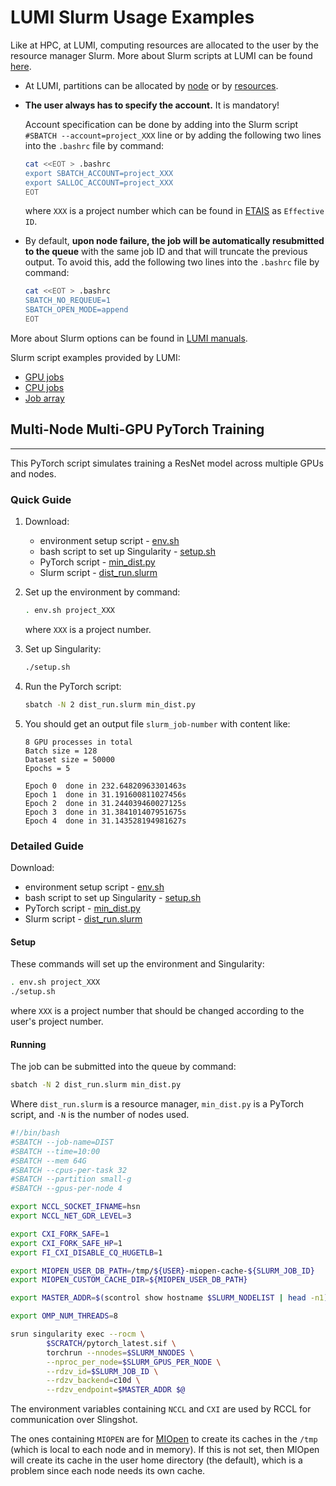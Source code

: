 # LUMI Slurm Usage Examples

Like at HPC, at LUMI, computing resources are allocated to the user by the resource manager Slurm. More about Slurm scripts at LUMI can be found [here](https://docs.lumi-supercomputer.eu/runjobs/scheduled-jobs/slurm-quickstart/).

- At LUMI, partitions can be allocated by [node](https://docs.lumi-supercomputer.eu/runjobs/scheduled-jobs/partitions/#slurm-partitions-allocatable-by-node) or by [resources](https://docs.lumi-supercomputer.eu/runjobs/scheduled-jobs/partitions/#slurm-partitions-allocatable-by-resources).

- **The user always has to specify the account.** It is mandatory!

    Account specification can be done by adding into the Slurm script `#SBATCH --account=project_XXX` line or by adding the following two lines into the `.bashrc` file by command:

    ```bash
    cat <<EOT > .bashrc
    export SBATCH_ACCOUNT=project_XXX
    export SALLOC_ACCOUNT=project_XXX
    EOT
    ```

    where `XXX` is a project number which can be found in [ETAIS](https://etais.ee) as `Effective ID`.

- By default, **upon node failure, the job will be automatically resubmitted to the queue** with the same job ID and that will truncate the previous output. To avoid this, add the following two lines into the `.bashrc` file by command:

    ```bash
    cat <<EOT > .bashrc
    SBATCH_NO_REQUEUE=1 
    SBATCH_OPEN_MODE=append
    EOT
    ```

More about Slurm options can be found in [LUMI manuals](https://docs.lumi-supercomputer.eu/runjobs/scheduled-jobs/batch-job/#common-slurm-options).

Slurm script examples provided by LUMI:

- [GPU jobs](https://docs.lumi-supercomputer.eu/runjobs/scheduled-jobs/lumig-job/)
- [CPU jobs](https://docs.lumi-supercomputer.eu/runjobs/scheduled-jobs/lumic-job/)
- [Job array](https://docs.lumi-supercomputer.eu/runjobs/scheduled-jobs/throughput/)

## Multi-Node Multi-GPU PyTorch Training

---

This PyTorch script simulates training a ResNet model across multiple GPUs and nodes.

### Quick Guide

1. Download:
      - environment setup script - [env.sh](/access/attachments/env.sh)
      - bash script to set up Singularity - [setup.sh](/access/attachments/setup.sh)
      - PyTorch script - [min_dist.py](/access/attachments/min_dist.py)
      - Slurm script - [dist_run.slurm](/access/attachments/dist_run.slurm)

2. Set up the environment by command:

    ```bash
    . env.sh project_XXX 
    ```

    where `XXX` is a project number.

3. Set up Singularity:

    ```bash
    ./setup.sh 
    ```

4. Run the PyTorch script:

    ```bash
    sbatch -N 2 dist_run.slurm min_dist.py
    ```

5. You should get an output file `slurm_job-number` with content like:

    ```text
    8 GPU processes in total
    Batch size = 128
    Dataset size = 50000
    Epochs = 5

    Epoch 0  done in 232.64820963301463s
    Epoch 1  done in 31.191600811027456s
    Epoch 2  done in 31.244039460027125s
    Epoch 3  done in 31.384101407951675s
    Epoch 4  done in 31.143528194981627s
    ```

### Detailed Guide

Download:

- environment setup script - [env.sh](/access/attachments/env.sh)
- bash script to set up Singularity - [setup.sh](/access/attachments/setup.sh)
- PyTorch script - [min_dist.py](/access/attachments/min_dist.py)
- Slurm script - [dist_run.slurm](/access/attachments/dist_run.slurm)

#### Setup

These commands will set up the environment and Singularity:

```bash
. env.sh project_XXX
./setup.sh
```

where `XXX` is a project number that should be changed according to the user's project number.

#### Running

The job can be submitted into the queue by command:

```bash
sbatch -N 2 dist_run.slurm min_dist.py
```

Where `dist_run.slurm` is a resource manager, `min_dist.py` is a PyTorch script, and `-N` is the number of nodes used.

```bash
#!/bin/bash
#SBATCH --job-name=DIST
#SBATCH --time=10:00
#SBATCH --mem 64G
#SBATCH --cpus-per-task 32
#SBATCH --partition small-g
#SBATCH --gpus-per-node 4

export NCCL_SOCKET_IFNAME=hsn
export NCCL_NET_GDR_LEVEL=3

export CXI_FORK_SAFE=1
export CXI_FORK_SAFE_HP=1
export FI_CXI_DISABLE_CQ_HUGETLB=1

export MIOPEN_USER_DB_PATH=/tmp/${USER}-miopen-cache-${SLURM_JOB_ID}
export MIOPEN_CUSTOM_CACHE_DIR=${MIOPEN_USER_DB_PATH}

export MASTER_ADDR=$(scontrol show hostname $SLURM_NODELIST | head -n1)

export OMP_NUM_THREADS=8

srun singularity exec --rocm \
        $SCRATCH/pytorch_latest.sif \
        torchrun --nnodes=$SLURM_NNODES \
        --nproc_per_node=$SLURM_GPUS_PER_NODE \
        --rdzv_id=$SLURM_JOB_ID \
        --rdzv_backend=c10d \
        --rdzv_endpoint=$MASTER_ADDR $@
```

The environment variables containing `NCCL` and `CXI` are used by RCCL for communication over Slingshot.

The ones containing `MIOPEN` are for [MIOpen](https://rocmsoftwareplatform.github.io/MIOpen/doc/html/index.html) to create its caches in the `/tmp` (which is local to each node and in memory). If this is not set, then MIOpen will create its cache in the user home directory (the default), which is a problem since each node needs its own cache.

